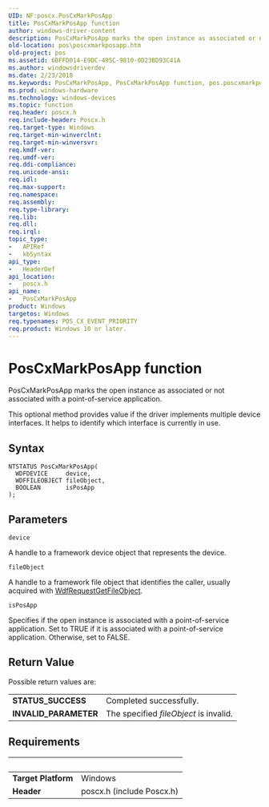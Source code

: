 ```yaml
---
UID: NF:poscx.PosCxMarkPosApp
title: PosCxMarkPosApp function
author: windows-driver-content
description: PosCxMarkPosApp marks the open instance as associated or not associated with a point-of-service application.
old-location: pos\poscxmarkposapp.htm
old-project: pos
ms.assetid: 6BFFD014-E9DC-495C-9810-0D23BD93C41A
ms.author: windowsdriverdev
ms.date: 2/23/2018
ms.keywords: PosCxMarkPosApp, PosCxMarkPosApp function, pos.poscxmarkposapp, poscx/PosCxMarkPosApp
ms.prod: windows-hardware
ms.technology: windows-devices
ms.topic: function
req.header: poscx.h
req.include-header: Poscx.h
req.target-type: Windows
req.target-min-winverclnt: 
req.target-min-winversvr: 
req.kmdf-ver: 
req.umdf-ver: 
req.ddi-compliance: 
req.unicode-ansi: 
req.idl: 
req.max-support: 
req.namespace: 
req.assembly: 
req.type-library: 
req.lib: 
req.dll: 
req.irql: 
topic_type:
-	APIRef
-	kbSyntax
api_type:
-	HeaderDef
api_location:
-	poscx.h
api_name:
-	PosCxMarkPosApp
product: Windows
targetos: Windows
req.typenames: POS_CX_EVENT_PRIORITY
req.product: Windows 10 or later.
---
```



# PosCxMarkPosApp function
PosCxMarkPosApp marks the open instance as associated or not associated with a point-of-service application.

This optional method provides value if the driver implements multiple device interfaces. It helps to  identify which interface is currently in use.

## Syntax

```
NTSTATUS PosCxMarkPosApp(
  WDFDEVICE     device,
  WDFFILEOBJECT fileObject,
  BOOLEAN       isPosApp
);
```

## Parameters

`device`

A handle to a framework device object that represents the device.

`fileObject`

A handle to a framework file object that identifies the caller, usually acquired with <a href="https://msdn.microsoft.com/library/windows/hardware/ff549963">WdfRequestGetFileObject</a>.

`isPosApp`

Specifies if the open instance is associated with a point-of-service application. Set to TRUE if it is associated with a point-of-service application. Otherwise, set to FALSE.


## Return Value

Possible return values are:

<table>
<tr>
<td><b>STATUS_SUCCESS</b></td>
<td>Completed successfully.</td>
</tr>
<tr>
<td><b>INVALID_PARAMETER</b></td>
<td>The specified <i>fileObject</i> is invalid.</td>
</tr>
</table>


## Requirements
| &nbsp; | &nbsp; |
| ---- |:---- |
| **Target Platform** | Windows |
| **Header** | poscx.h (include Poscx.h) |
